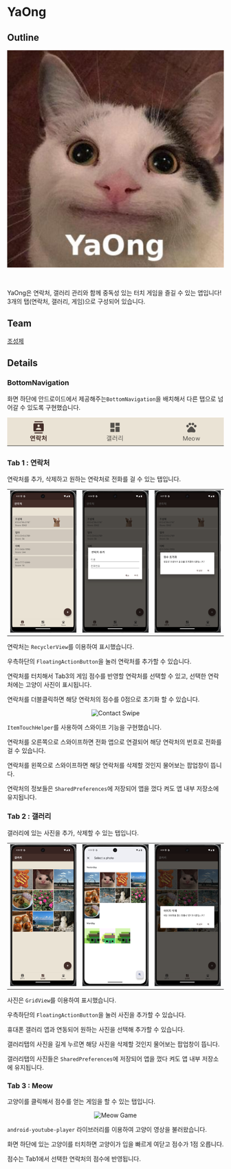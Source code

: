 # YaOng

## Outline

<div align="center">

![image](YaOng.png)

</div>

<br>

YaOng은 연락처, 갤러리 관리와 함께 중독성 있는 터치 게임을 즐길 수 있는 앱입니다!
3개의 탭(연락처, 갤러리, 게임)으로 구성되어 있습니다.

## Team

[조성제](https://www.notion.so/madcamp/544fcc087dd04ec0b5125dc16c3cab03?pvs=4)

## Details

### BottomNavigation

화면 하단에 안드로이드에서 제공해주는`BottomNavigation`을 배치해서 다른 탭으로 넘어갈 수 있도록 구현했습니다.

<div align="center">

![image](BottomNavigation.png)

</div>

### Tab 1 : 연락처

연락처를 추가, 삭제하고 원하는 연락처로 전화를 걸 수 있는 탭입니다.

<table>
  <tr>
    <td><img src="Contact Tab.png" alt="이미지 1" width="240"></td>
    <td><img src="Contact Add.png" alt="이미지 2" width="240"></td>
    <td><img src="Score Reset.png" alt="이미지 3" width="240"></td>
  </tr>
</table>

연락처는 `RecyclerView`를 이용하여 표시했습니다.

우측하단의 `FloatingActionButton`을 눌러 연락처를 추가할 수 있습니다.

연락처를 터치해서 Tab3의 게임 점수를 반영할 연락처를 선택할 수 있고, 선택한 연락처에는 고양이 사진이 표시됩니다.

연락처를 더블클릭하면 해당 연락처의 점수를 0점으로 초기화 할 수 있습니다.

<div align="center">

  <img src="Swipe.gif" alt="Contact Swipe" width="240">

</div>

`ItemTouchHelper`를 사용하여 스와이프 기능을 구현했습니다.

연락처를 오른쪽으로 스와이프하면 전화 앱으로 연결되어 해당 연락처의 번호로 전화를 걸 수 있습니다.

연락처를 왼쪽으로 스와이프하면 해당 연락처를 삭제할 것인지 물어보는 팝업창이 뜹니다.

연락처의 정보들은 `SharedPreferences`에 저장되어 앱을 껐다 켜도 앱 내부 저장소에 유지됩니다.

### Tab 2 : 갤러리

갤러리에 있는 사진을 추가, 삭제할 수 있는 탭입니다.

<table>
  <tr>
    <td><img src="Gallery Tab.png" alt="이미지 1" width="240"></td>
    <td><img src="Photo Select.png" alt="이미지 2" width="240"></td>
    <td><img src="Photo Delete.png" alt="이미지 3" width="240"></td>
  </tr>
</table>

사진은 `GridView`를 이용하여 표시했습니다.

우측하단의 `FloatingActionButton`을 눌러 사진을 추가할 수 있습니다.

휴대폰 갤러리 앱과 연동되어 원하는 사진을 선택해 추가할 수 있습니다.

갤러리탭의 사진을 길게 누르면 해당 사진을 삭제할 것인지 물어보는 팝업창이 뜹니다.

갤러리탭의 사진들은 `SharedPreferences`에 저장되어 앱을 껐다 켜도 앱 내부 저장소에 유지됩니다.

### Tab 3 : Meow

고양이를 클릭해서 점수를 얻는 게임을 할 수 있는 탭입니다.

<div align="center">

<img src="Meow.gif" alt="Meow Game" width="240">

</div>

`android-youtube-player` 라이브러리를 이용하여 고양이 영상을 불러왔습니다.

화면 하단에 있는 고양이를 터치하면 고양이가 입을 빠르게 여닫고 점수가 1점 오릅니다.

점수는 Tab1에서 선택한 연락처의 점수에 반영됩니다.
